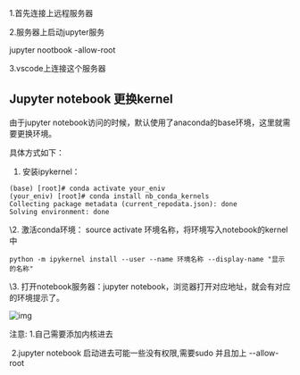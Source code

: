 1.首先连接上远程服务器

2.服务器上启动jupyter服务

jupyter nootbook -allow-root

3.vscode上连接这个服务器



## Jupyter notebook 更换kernel

由于jupyter notebook访问的时候，默认使用了anaconda的base环境，这里就需要更换环境。

具体方式如下：

1. 安装ipykernel：

```text
(base) [root]# conda activate your_eniv 
(your_eniv) [root]# conda install nb_conda_kernels
Collecting package metadata (current_repodata.json): done
Solving environment: done
```

\2. 激活conda环境： source activate 环境名称，将环境写入notebook的kernel中

```text
python -m ipykernel install --user --name 环境名称 --display-name "显示的名称"
```

\3. 打开notebook服务器：jupyter notebook，浏览器打开对应地址，就会有对应的环境提示了。

![img](https://pic4.zhimg.com/80/v2-9af4dc9a15d1c5e6fa1571d1bd47b37b_720w.jpg)





注意: 1.自己需要添加内核进去

​          2.jupyter notebook 启动进去可能一些没有权限,需要sudo  并且加上 --allow-root 